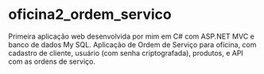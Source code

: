 # oficina2_ordem_servico
Primeira aplicação web desenvolvida por mim em C# com ASP.NET MVC e banco de dados My SQL.
Aplicação de Ordem de Serviço para oficina, com cadastro de cliente, usuário (com senha criptografada), produtos, e API com as ordens de serviço.
